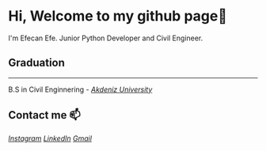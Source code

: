 # Hi, Welcome to my github page👋

I'm Efecan Efe. Junior Python Developer and Civil Engineer. 

## Graduation
---
B.S in Civil Enginnering - *[Akdeniz University](https://www.akdeniz.edu.tr/)*

Contact me 📫
---
*[Instagram](https://www.instagram.com/efejanefe/)*
*[LinkedIn](https://www.linkedin.com/in/efecan-efe-a897a71a7/)*
*[Gmail](mh.efecanefe@gmail.com)*

<!---
EfecanE/EfecanE is a ✨ special ✨ repository because its `README.md` (this file) appears on your GitHub profile.
You can click the Preview link to take a look at your changes.
--->
